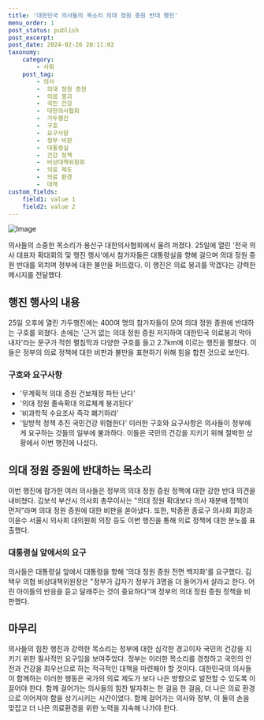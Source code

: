 ```yaml
---
title: '대한민국 의사들의 목소리 의대 정원 증원 반대 행진'
menu_order: 1
post_status: publish
post_excerpt: 
post_date: 2024-02-26 20:11:02
taxonomy:
    category:
        - 사회
    post_tag:
        - 의사
        -  의대 정원 증원
        -  의료 붕괴
        -  국민 건강
        -  대한의사협회
        -  가두행진
        -  구호
        -  요구사항
        -  정부 비판
        -  대통령실
        -  건강 정책
        -  비상대책위원회
        -  의료 제도
        -  의료 환경
        -  대책
custom_fields:
    field1: value 1
    field2: value 2
---
```


![Image](https://imgnews.pstatic.net/image/028/2024/02/25/0002678336_001_20240226093117285.jpg?type=w647)

의사들의 소중한 목소리가 용산구 대한의사협회에서 울려 퍼졌다. 25일에 열린 '전국 의사 대표자 확대회의 및 행진 행사'에서 참가자들은 대통령실을 향해 걸으며 의대 정원 증원 반대를 외치며 정부에 대한 불만을 퍼뜨렸다. 이 행진은 의료 붕괴를 막겠다는 강력한 메시지를 전달했다.
## 행진 행사의 내용
25일 오후에 열린 가두행진에는 400여 명의 참가자들이 모여 의대 정원 증원에 반대하는 구호를 외쳤다. 손에는 '근거 없는 의대 정원 증원 저지하여 대한민국 의료붕괴 막아내자'라는 문구가 적힌 펼침막과 다양한 구호를 들고 2.7km에 이르는 행진을 펼쳤다. 이들은 정부의 의료 정책에 대한 비판과 불만을 표현하기 위해 힘을 합친 것으로 보인다.
### 구호와 요구사항
- '무계획적 의대 증원 건보재정 파탄 난다'
- '의대 정원 졸속확대 의료체계 붕괴된다'
- '비과학적 수요조사 즉각 폐기하라'
- '일방적 정책 추진 국민건강 위협한다'
이러한 구호와 요구사항은 의사들이 정부에게 요구하는 것들의 일부에 불과하다. 이들은 국민의 건강을 지키기 위해 절박한 상황에서 이번 행진에 나섰다.
## 의대 정원 증원에 반대하는 목소리
이번 행진에 참가한 여러 의사들은 정부의 의대 정원 증원 정책에 대한 강한 반대 의견을 내비쳤다. 김보석 부산시 의사회 총무이사는 "의대 정원 확대보다 의사 재분배 정책이 먼저"라며 의대 정원 증원에 대한 비판을 쏟아냈다. 또한, 박종환 종로구 의사회 회장과 이윤수 서울시 의사회 대의원회 의장 등도 이번 행진을 통해 의료 정책에 대한 분노를 표출했다.
### 대통령실 앞에서의 요구
의사들은 대통령실 앞에서 대통령을 향해 '의대 정원 증원 전면 백지화'를 요구했다. 김택우 의협 비상대책위원장은 "정부가 갑자기 정부가 3명을 더 들어가서 살라고 한다. 어린 아이들의 반응을 듣고 달래주는 것이 중요하다"며 정부의 의대 정원 증원 정책을 비판했다.
## 마무리
의사들의 힘찬 행진과 강력한 목소리는 정부에 대한 심각한 경고이자 국민의 건강을 지키기 위한 필사적인 요구임을 보여주었다. 정부는 이러한 목소리를 경청하고 국민의 안전과 건강을 최우선으로 하는 적극적인 대책을 마련해야 할 것이다. 대한민국의 의사들이 함께하는 이러한 행동은 국가의 의료 제도가 보다 나은 방향으로 발전할 수 있도록 이끌어야 한다. 함께 걸어가는 의사들의 힘찬 발자취는 한 걸음 한 걸음, 더 나은 의료 환경으로 이어져야 함을 상기시키는 시간이었다. 함께 걸어가는 의사와 정부, 이 둘의 손을 맞잡고 더 나은 의료환경을 위한 노력을 지속해 나가야 한다.
